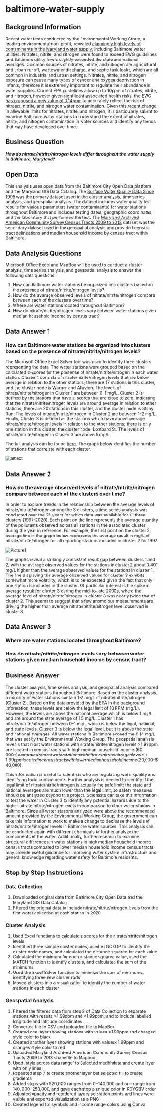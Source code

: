 # baltimore-water-supply


## Background Information

Recent water tests conducted by the Environmental Working Group, a leading environmental non-profit, revealed [alarmingly high levels of contaminants in the Maryland water supply](https://baltimore.cbslocal.com/2019/12/04/maryland-water-systems-found-to-contain-worrying-levels-of-nitrate-arsenic-and-other-chemicals-nonprofit-says/), including Baltimore water utilities. Nitrates, nitrite, and nitrogen were found to exceed EWG guidelines and Baltimore utility levels slightly exceeded the state and national averages. Common sources of nitrates, nitrite, and nitrogen are agricultural and urban runoff, wastewater discharge, and septic tank leaks, which are all common in industrial and urban settings. Nitrates, nitrite, and nitrogen exposure can cause many types of cancer and oxygen deprivation in infants, therefore it is extremely important to regulate their abundance in water supplies. Current EPA guidelines allow up to 10ppm of nitrates, nitrite, and nitrogen, however given signfiicant associated health risks, the [EWG has proposed a new value of 0.14ppm](https://www.epa.gov/ground-water-and-drinking-water/national-primary-drinking-water-regulations) to accurately reflect the risk of nitrates, nitrite, and nitrogen water contamination.  Given this recent change in allowable limits for nitrates, nitrite, and nitrogen, it is particularly salient to examine Baltimore water stations to understand the extent of nitrates, nitrite, and nitrogen contamination in water sources and identify any trends that may have developed over time. 

 

## Business Question

_**How do nitrate/nitrite/nitrogen levels differ throughout the water supply in Baltimore, Maryland?**_

## Open Data
This analysis uses open data from the Baltimore City Open Data platform and the Maryland GIS Data Catalog. The [Surface Water Quality Data Since 1995](https://data.baltimorecity.gov/datasets/surface-water-quality-data-since-1995/geoservice) was the primary dataset used in the cluster analysis, time series analysis, and geospatial analysis. The dataset includes water quality test results for various parameters (water contaminants) for water stations throughout Baltimore and includes testing dates, geographic coordinates, and the laboratory that performed the test. The [Maryland Archived American Community Survey Census Tracts 2009 to 2013](https://data.imap.maryland.gov/datasets/maryland-archived-american-community-survey-census-tracts-2009-to-2013?geometry=-81.224%2C38.070%2C-73.313%2C39.568&selectedAttribute=POV_POP) dataset was the secondary dataset used in the geospatial analysis and provided census tract delineations and median household income by census tract within Baltimore. 


## Data Analysis Questions
Microsoft Office Excel and MapBox will be used to conduct a cluster analysis, time series analysis, and geospatial analysis to answer the following data questions:
1. How can Baltimore water stations be organized into clusters based on the presence of nitrate/nitrite/nitrogen levels?
2. How do the average observed levels of nitrate/nitrite/nitrogen compare between each of the clusters over time?
3. Where are water stations located throughout Baltimore?
4. How do nitrate/nitrite/nitrogen levels vary between water stations given median household income by census tract? 


## Data Answer 1
### How can Baltimore water stations be organized into clusters based on the presence of nitrate/nitrite/nitrogen levels?

The Microsoft Office Excel Solver tool was used to identify three clusters representing the data. The water stations were grouped based on the calculated z-scores for the presense of nitrate/nitrite/nitrogen in each water station. Cluster 1 consists of nitrate/nitrite/nitrogen levels that are below average in relation to the other stations; there are 17 stations in this cluster, and the cluster node is Warner and Alluvion. The levels of nitrate/nitrite/nitrogen in Cluster 1 are between 0-1 mg/L. Cluster 2 is defined by the stations that have z-scores that are close to zero, indicating that the nitrate/nitrite/nitrogen levels are around average in relation to other stations; there are 20 stations in this cluster, and the cluster node is Stony Run. The levels of nitrate/nitrite/nitrogen in Cluster 2 are between 1-2 mg/L. Finally, Cluster 3 is defined as the stations which have above average nitrate/nitrite/nitrogen levels in relation to the other stations; there is only one station in this cluster, the cluster node, Lombard St. The levels of nitrate/nitrite/nitrogen in Cluster 3 are above 5 mg/L. 

The full analysis can be found [here](https://github.com/cshah13/baltimore-water-supply/blob/main/Cluster%20Analysis%20.xlsx). The graph below identifies the number of stations that correlate with each cluster.

![alttext](https://github.com/cshah13/baltimore-water-supply/blob/main/Cluster%20Graph.png)

## Data Answer 2
### How do the average observed levels of nitrate/nitrite/nitrogen compare between each of the clusters over time?

In order to explore trends in the relationship between the average levels of nitrate/nitrite/nitrogen among the 3 clusters, a time series analysis was conducted over the 24 years for which data was available for all three clusters (1997-2020). Each point on the line represents the average quantity of the pollutants observed across all stations in the associated cluster during the year in reference. For example, the first point on the cluster 2 average line in the graph below represents the average result in mg/L of nitrate/nitrite/nitrogen for all reporting stations included in cluster 2 for 1997. 

![Picture1](https://user-images.githubusercontent.com/78438582/112257789-c02bff00-8c3b-11eb-863a-416c1375b4de.png)

The graphs reveal a strikingly consistent result gap between clusters 1 and 2, with the average observed values for the stations in cluster 2 about 0.401 mg/L higher than the average observed values for the stations in cluster 1. The line displaying the average observed values for cluster 3 exhibits somewhat more volatility, which is to be expected given the fact that only one station is included in the cluster. Of particular interest is the spike in average result for cluster 3 during the mid-to-late 2000s, where the average level of nitrate/nitrite/nitrogen in cluster 3 was nearly twice that of cluster 2. This seems to suggest that a few anomolous measurements are driving the higher than average nitrate/nitrite/nitrogen level observed in cluster 3.

## Data Answer 3
### Where are water stations located throughout Baltimore?
### How do nitrate/nitrite/nitrogen levels vary between water stations given median household income by census tract? 


## Business Answer

The cluster analysis, time series analysis, and geospatial analysis compared different water stations throughout Baltimore. Based on the cluster analysis, a majority of water stations contain 1-2 mg/L of nitrate/nitrite/nitrogen (Cluster 2). Based on the data provided by the EPA in the background information, these levels are below the legal limit of 10 PPM (mg/L). However, the levels are above the national average which is below 1 mg/L and are around the state average of 1.5 mg/L. Cluster 1 has nitrate/nitrite/nitrogen between 0-1 mg/L which is below the legal, national, and state levels. Cluster 3 is below the legal level, but it is above the state and national averages. All water stations in Baltimore exceed the 0.14 mg/L that was set by the Environmental Working Group. The geospatial analysis reveals that most water stations with nitrate/nitrite/nitrogen levels >1.99ppm are located in census tracts with high median household income ($60,000+) compared to most water stations with nitrate/nitrite/nitrogen levels <1.99ppm located in census tracts with lower median household income ($20,000-$40,000). 

This information is useful to scientists who are regulating water quality and identifying toxic contaminents. Further analysis is needed to identify if the legal limit of nitrate/nitrite/nitrogen is actually the safe limit; the state and national averages are much lower than the legal limit, so safety measures should be analyzed beyond this project. Scientists can take this information to test the water in Cluster 3 to identify any potential hazards due to the higher nitrate/nitrite/nitrogen levels in comparison to other water staions in Baltimore. Since all water stations analyzed were above the recommended amount provided by the Environmental Working Group, the government can take this information to work to make a change to decrease the levels of nitrate/nitrite/nitrogen levels in Baltimore water sources. This analysis can be conducted again with different chemicals to further analyze the components of the water. Additionally, further research to examine structural differences in water stations in high median household income census tracts compared to lower median household income census tracts may provide useful guidance for improving water system infrastructure and general knowledge regarding water safety for Baltimore residents. 




## Step by Step Instructions
### Data Collection
1. Downloaded original data from Baltimore City Open Data and the Maryland GIS Data Catalog
2. Filtered the original data to include nitrate/nitrite/nitrogen levels from the first water collection at each station in 2020
### Cluster Analysis
1. Used Excel functions to calculate z scores for the nitrate/nitrite/nitrogen levels
2. Identified three sample cluster nodes, used VLOOKUP to identify the cluster node names, and calculated the distance squared for each value
3. Calculated the minimum for each distance squared value, used the MATCH function to identify clusters, and calculated the sum of the minimums
4. Used the Excel Solver function to minimize the sum of minimums, identifying three new cluster rods
5. Moved clusters into a visualization to identify the number of water stations in each cluster 
### Geospatial Analysis 
1. Filtered the filtered data from step 2 of Data Collection to separate stations with results >1.99ppm and <1.99ppm, and to include labelled longitude and latitiude coordinates
3. Converted file to CSV and uploaded file to MapBox 
4. Created one layer showing stations with values >1.99ppm and changed style color to black 
5. Created another layer showing stations with values<1.99ppm and changes style color to red 
6. Uploaded Maryland Archived American Community Survey Census Tracts 2009 to 2013 shapefile to Mapbox 
7. Used 'style across data range' to Selected medhhdata and create layer with only lines 
8. Repeated step 7 to create another layer but selected fill to create gradients 
9. Added stops with $20,000 ranges from $0-$140,000 and one range from $140,000-$250,000, and gave each stop a unique color in ROYGBV order 
10. Adjusted opacity and reordered layers so station points and lines were visible and exported visualization as a PNG
11. Created legend for symbols and income range colors using Canva 


